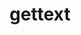 ---
title: "gettext"
layout: cache
categories: [package, develop-2023-06-11]
meta: {"versions": ["0.21.1"], "compilers": ["gcc@=11.1.0", "gcc@=11.3.0", "gcc@=12.1.0", "gcc@=7.3.1", "gcc@=7.5.0", "oneapi@=2023.1.0"], "oss": ["amzn2", "ubuntu18.04", "ubuntu20.04", "ubuntu22.04"], "platforms": ["linux"], "targets": ["aarch64", "neoverse_n1", "ppc64le", "x86_64", "x86_64_v3"], "stacks": ["aws-ahug", "aws-ahug-aarch64", "aws-isc", "aws-isc-aarch64", "build_systems", "data-vis-sdk", "e4s", "e4s-oneapi", "e4s-power", "gpu-tests", "ml-linux-x86_64-cpu", "ml-linux-x86_64-cuda", "ml-linux-x86_64-rocm", "radiuss", "radiuss-aws", "radiuss-aws-aarch64", "root", "tutorial"], "num_specs": 13, "num_specs_by_stack": {"root": 13, "e4s": 1, "gpu-tests": 1, "ml-linux-x86_64-cpu": 1, "ml-linux-x86_64-cuda": 1, "tutorial": 2, "ml-linux-x86_64-rocm": 1, "e4s-power": 1, "aws-ahug-aarch64": 2, "aws-isc-aarch64": 2, "radiuss": 1, "build_systems": 1, "data-vis-sdk": 1, "e4s-oneapi": 1, "aws-ahug": 1, "aws-isc": 1, "radiuss-aws": 1, "radiuss-aws-aarch64": 2}}
spec_details: [{"hash": "b3t6twsriwtqejmpjbaqhtewsz2majp6", "compiler": "gcc@=11.1.0", "versions": ["0.21.1"], "os": "ubuntu20.04", "platform": "linux", "target": "x86_64_v3", "variants": ["build_system=autotools", "+bzip2", "+curses", "+git", "~libunistring", "+libxml2", "+tar", "+xz"], "stacks": ["root", "e4s", "gpu-tests"], "size": "-", "tarball": "https://binaries.spack.io/releases/develop-2023-06-11/build_cache/linux-ubuntu20.04-x86_64_v3/gcc-11.1.0/gettext-0.21.1/linux-ubuntu20.04-x86_64_v3-gcc-11.1.0-gettext-0.21.1-b3t6twsriwtqejmpjbaqhtewsz2majp6.spack"}, {"hash": "p4obvgx4436lyrtjhu3xvosfkyjpgi7o", "compiler": "gcc@=11.3.0", "versions": ["0.21.1"], "os": "ubuntu22.04", "platform": "linux", "target": "x86_64_v3", "variants": ["build_system=autotools", "+bzip2", "+curses", "+git", "~libunistring", "+libxml2", "+tar", "+xz"], "stacks": ["ml-linux-x86_64-cpu", "ml-linux-x86_64-cuda", "root", "tutorial", "ml-linux-x86_64-rocm"], "size": "-", "tarball": "https://binaries.spack.io/releases/develop-2023-06-11/build_cache/linux-ubuntu22.04-x86_64_v3/gcc-11.3.0/gettext-0.21.1/linux-ubuntu22.04-x86_64_v3-gcc-11.3.0-gettext-0.21.1-p4obvgx4436lyrtjhu3xvosfkyjpgi7o.spack"}, {"hash": "uzdqzlsg73ilabgbhtbvubd63hszgdvr", "compiler": "gcc@=11.1.0", "versions": ["0.21.1"], "os": "ubuntu20.04", "platform": "linux", "target": "ppc64le", "variants": ["build_system=autotools", "+bzip2", "+curses", "+git", "~libunistring", "+libxml2", "+tar", "+xz"], "stacks": ["e4s-power", "root"], "size": "-", "tarball": "https://binaries.spack.io/releases/develop-2023-06-11/build_cache/linux-ubuntu20.04-ppc64le/gcc-11.1.0/gettext-0.21.1/linux-ubuntu20.04-ppc64le-gcc-11.1.0-gettext-0.21.1-uzdqzlsg73ilabgbhtbvubd63hszgdvr.spack"}, {"hash": "bvvgvnl7k56nrtoulepyrpyom3xqprki", "compiler": "gcc@=7.3.1", "versions": ["0.21.1"], "os": "amzn2", "platform": "linux", "target": "neoverse_n1", "variants": ["build_system=autotools", "+bzip2", "+curses", "+git", "~libunistring", "+libxml2", "+tar", "+xz"], "stacks": ["aws-ahug-aarch64", "root", "aws-isc-aarch64"], "size": "-", "tarball": "https://binaries.spack.io/releases/develop-2023-06-11/build_cache/linux-amzn2-neoverse_n1/gcc-7.3.1/gettext-0.21.1/linux-amzn2-neoverse_n1-gcc-7.3.1-gettext-0.21.1-bvvgvnl7k56nrtoulepyrpyom3xqprki.spack"}, {"hash": "bg6ekrxwanpehkepdw4w7mqfre6s3mu7", "compiler": "gcc@=7.5.0", "versions": ["0.21.1"], "os": "ubuntu18.04", "platform": "linux", "target": "x86_64_v3", "variants": ["build_system=autotools", "+bzip2", "+curses", "+git", "~libunistring", "+libxml2", "+tar", "+xz"], "stacks": ["radiuss", "root", "build_systems"], "size": "-", "tarball": "https://binaries.spack.io/releases/develop-2023-06-11/build_cache/linux-ubuntu18.04-x86_64_v3/gcc-7.5.0/gettext-0.21.1/linux-ubuntu18.04-x86_64_v3-gcc-7.5.0-gettext-0.21.1-bg6ekrxwanpehkepdw4w7mqfre6s3mu7.spack"}, {"hash": "geyswgisgai54d7oqfqydfwgdkrroegp", "compiler": "gcc@=7.3.1", "versions": ["0.21.1"], "os": "amzn2", "platform": "linux", "target": "aarch64", "variants": ["build_system=autotools", "+bzip2", "+curses", "+git", "~libunistring", "+libxml2", "+tar", "+xz"], "stacks": ["aws-ahug-aarch64", "root", "aws-isc-aarch64"], "size": "-", "tarball": "https://binaries.spack.io/releases/develop-2023-06-11/build_cache/linux-amzn2-aarch64/gcc-7.3.1/gettext-0.21.1/linux-amzn2-aarch64-gcc-7.3.1-gettext-0.21.1-geyswgisgai54d7oqfqydfwgdkrroegp.spack"}, {"hash": "ll2gnvhlztuqbl4imbdeycha4ifaudyo", "compiler": "gcc@=11.1.0", "versions": ["0.21.1"], "os": "ubuntu20.04", "platform": "linux", "target": "x86_64_v3", "variants": ["build_system=autotools", "+bzip2", "+curses", "+git", "~libunistring", "+libxml2", "+tar", "+xz"], "stacks": ["data-vis-sdk", "root"], "size": "-", "tarball": "https://binaries.spack.io/releases/develop-2023-06-11/build_cache/linux-ubuntu20.04-x86_64_v3/gcc-11.1.0/gettext-0.21.1/linux-ubuntu20.04-x86_64_v3-gcc-11.1.0-gettext-0.21.1-ll2gnvhlztuqbl4imbdeycha4ifaudyo.spack"}, {"hash": "sya4ojz2w7yxieny4coh7yvyetbr7yve", "compiler": "oneapi@=2023.1.0", "versions": ["0.21.1"], "os": "ubuntu20.04", "platform": "linux", "target": "x86_64", "variants": ["build_system=autotools", "+bzip2", "+curses", "+git", "~libunistring", "+libxml2", "+tar", "+xz"], "stacks": ["root", "e4s-oneapi"], "size": "-", "tarball": "https://binaries.spack.io/releases/develop-2023-06-11/build_cache/linux-ubuntu20.04-x86_64/oneapi-2023.1.0/gettext-0.21.1/linux-ubuntu20.04-x86_64-oneapi-2023.1.0-gettext-0.21.1-sya4ojz2w7yxieny4coh7yvyetbr7yve.spack"}, {"hash": "fjl6u4kxeoqzj7aucqhabvh3qqbfguoo", "compiler": "gcc@=7.3.1", "versions": ["0.21.1"], "os": "amzn2", "platform": "linux", "target": "x86_64_v3", "variants": ["build_system=autotools", "+bzip2", "+curses", "+git", "~libunistring", "+libxml2", "+tar", "+xz"], "stacks": ["root", "aws-ahug", "aws-isc"], "size": "-", "tarball": "https://binaries.spack.io/releases/develop-2023-06-11/build_cache/linux-amzn2-x86_64_v3/gcc-7.3.1/gettext-0.21.1/linux-amzn2-x86_64_v3-gcc-7.3.1-gettext-0.21.1-fjl6u4kxeoqzj7aucqhabvh3qqbfguoo.spack"}, {"hash": "oetlpyr6fewumqvfdu2qjs7hggfwrqav", "compiler": "gcc@=7.3.1", "versions": ["0.21.1"], "os": "amzn2", "platform": "linux", "target": "x86_64_v3", "variants": ["build_system=autotools", "+bzip2", "+curses", "+git", "~libunistring", "+libxml2", "+tar", "+xz"], "stacks": ["radiuss-aws", "root"], "size": "-", "tarball": "https://binaries.spack.io/releases/develop-2023-06-11/build_cache/linux-amzn2-x86_64_v3/gcc-7.3.1/gettext-0.21.1/linux-amzn2-x86_64_v3-gcc-7.3.1-gettext-0.21.1-oetlpyr6fewumqvfdu2qjs7hggfwrqav.spack"}, {"hash": "cwnep4gxw4dt3uvbkivrahp74a6tawtz", "compiler": "gcc@=7.3.1", "versions": ["0.21.1"], "os": "amzn2", "platform": "linux", "target": "neoverse_n1", "variants": ["build_system=autotools", "+bzip2", "+curses", "+git", "~libunistring", "+libxml2", "+tar", "+xz"], "stacks": ["root", "radiuss-aws-aarch64"], "size": "-", "tarball": "https://binaries.spack.io/releases/develop-2023-06-11/build_cache/linux-amzn2-neoverse_n1/gcc-7.3.1/gettext-0.21.1/linux-amzn2-neoverse_n1-gcc-7.3.1-gettext-0.21.1-cwnep4gxw4dt3uvbkivrahp74a6tawtz.spack"}, {"hash": "7qnn3piitfdw35ixn6otro3jpdunluun", "compiler": "gcc@=12.1.0", "versions": ["0.21.1"], "os": "ubuntu22.04", "platform": "linux", "target": "x86_64_v3", "variants": ["build_system=autotools", "+bzip2", "+curses", "+git", "~libunistring", "+libxml2", "+tar", "+xz"], "stacks": ["root", "tutorial"], "size": "-", "tarball": "https://binaries.spack.io/releases/develop-2023-06-11/build_cache/linux-ubuntu22.04-x86_64_v3/gcc-12.1.0/gettext-0.21.1/linux-ubuntu22.04-x86_64_v3-gcc-12.1.0-gettext-0.21.1-7qnn3piitfdw35ixn6otro3jpdunluun.spack"}, {"hash": "agm64sjboxcembjh6wqexnblx2a5q5sm", "compiler": "gcc@=7.3.1", "versions": ["0.21.1"], "os": "amzn2", "platform": "linux", "target": "aarch64", "variants": ["build_system=autotools", "+bzip2", "+curses", "+git", "~libunistring", "+libxml2", "+tar", "+xz"], "stacks": ["root", "radiuss-aws-aarch64"], "size": "-", "tarball": "https://binaries.spack.io/releases/develop-2023-06-11/build_cache/linux-amzn2-aarch64/gcc-7.3.1/gettext-0.21.1/linux-amzn2-aarch64-gcc-7.3.1-gettext-0.21.1-agm64sjboxcembjh6wqexnblx2a5q5sm.spack"}]
---